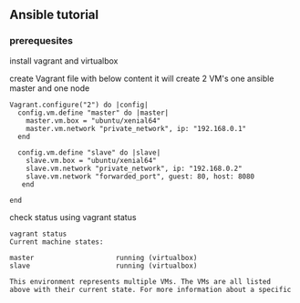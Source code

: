 ## Ansible tutorial
### prerequesites
install vagrant and virtualbox

create Vagrant file with below content it will create 2 VM's  one ansible master and one node
```
Vagrant.configure("2") do |config|
  config.vm.define "master" do |master|
    master.vm.box = "ubuntu/xenial64"
    master.vm.network "private_network", ip: "192.168.0.1"
  end
 
  config.vm.define "slave" do |slave|
    slave.vm.box = "ubuntu/xenial64"
    slave.vm.network "private_network", ip: "192.168.0.2"
    slave.vm.network "forwarded_port", guest: 80, host: 8080
   end
 
end
```

check status using vagrant status 

```
vagrant status
Current machine states:

master                    running (virtualbox)
slave                     running (virtualbox)

This environment represents multiple VMs. The VMs are all listed
above with their current state. For more information about a specific
```
